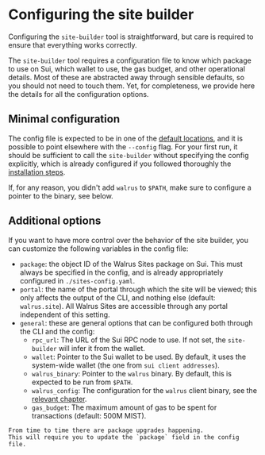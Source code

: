 # Configuring the site builder

Configuring the `site-builder` tool is straightforward, but care is required to ensure that
everything works correctly.

The `site-builder` tool requires a configuration file to know which package to use on Sui, which
wallet to use, the gas budget, and other operational details. Most of these are abstracted away
through sensible defaults, so you should not need to touch them. Yet, for completeness, we provide
here the details for all the configuration options.

## Minimal configuration

The config file is expected to be in one of the
[default locations](../usage/setup.html#config-custom-path), and it is possible to point
elsewhere with the `--config` flag.
For your first run, it should be sufficient to call the `site-builder`
without specifying the config explicitly, which is already configured
if you followed thoroughly the [installation steps](./tutorial-install.html#configuration).

If, for any reason, you didn't add `walrus` to `$PATH`, make sure to configure a pointer to the
binary, see below.

## Additional options

If you want to have more control over the behavior of the site builder, you can customize the
following variables in the config file:

- `package`: the object ID of the Walrus Sites package on Sui. This must always be specified in the
  config, and is already appropriately configured in `./sites-config.yaml`.
- `portal`: the name of the portal through which the site will be viewed; this only affects the
  output of the CLI, and nothing else (default: `walrus.site`).
  All Walrus Sites are accessible through any portal independent of this setting.
- `general`: these are general options that can be configured both through the CLI and the config:
  - `rpc_url`: The URL of the Sui RPC node to use. If not set, the `site-builder` will infer it from
    the wallet.
  - `wallet`: Pointer to the Sui wallet to be used. By default, it uses the system-wide wallet (the
    one from `sui client addresses`).
  - `walrus_binary`: Pointer to the `walrus` binary. By default, this is expected to be run from
    `$PATH`.
  - `walrus_config`: The configuration for the `walrus` client binary, see the [relevant
    chapter](../usage/setup.md).
  - `gas_budget`: The maximum amount of gas to be spent for transactions (default: 500M MIST).

```admonish note
From time to time there are package upgrades happening.
This will require you to update the `package` field in the config file.
```
